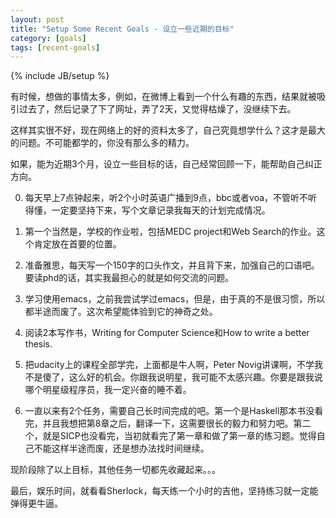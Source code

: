 ```yaml
---
layout: post
title: "Setup Some Recent Goals - 设立一些近期的目标"
category: [goals]
tags: [recent-goals]
---
```

{% include JB/setup %}

有时候，想做的事情太多，例如，在微博上看到一个什么有趣的东西，结果就被吸引过去了，然后记录了下了网址，弄了2天，又觉得枯燥了，没继续下去。

这样其实很不好，现在网络上的好的资料太多了，自己究竟想学什么？这才是最大的问题。不可能都学的，你没有那么多的精力。

如果，能为近期3个月，设立一些目标的话，自己经常回顾一下，能帮助自己纠正方向。

0.   每天早上7点钟起来，听2个小时英语广播到9点，bbc或者voa，不管听不听得懂，一定要坚持下来，写个文章记录我每天的计划完成情况。

1.   第一个当然是，学校的作业啦，包括MEDC project和Web Search的作业。这个肯定放在首要的位置。

2.   准备雅思，每天写一个150字的口头作文，并且背下来，加强自己的口语吧。要读phd的话，其实我最担心的就是如何交流的问题。

3.   学习使用emacs，之前我尝试学过emacs，但是，由于真的不是很习惯，所以都半途而废了。这次希望能体验到它的神奇之处。

4.   阅读2本写作书，Writing for Computer Science和How to write a better thesis.

5.   把udacity上的课程全部学完，上面都是牛人啊，Peter Novig讲课啊，不学我不是傻了，这么好的机会。你跟我说明星，我可能不太感兴趣。你要是跟我说哪个明星级程序员，我一定兴奋的睡不着。

6.   一直以来有2个任务，需要自己长时间完成的吧。第一个是Haskell那本书没看完，并且我想把第8章之后，翻译一下，这需要很长的毅力和努力吧。第二个，就是SICP也没看完，当初就看完了第一章和做了第一章的练习题。觉得自己不能这样半途而废，还是想办法找时间继续。

现阶段除了以上目标，其他任务一切都先收藏起来。。。

最后，娱乐时间，就看看Sherlock，每天练一个小时的吉他，坚持练习就一定能弹得更牛逼。

